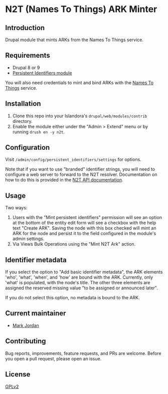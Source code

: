 # N2T (Names To Things) ARK Minter

## Introduction

Drupal module that mints ARKs from the Names To Things service.

## Requirements

* Drupal 8 or 9
* [Persistent Identifiers module](https://github.com/mjordan/persistent_identifiers)

You will also need credentials to mint and bind ARKs with the [Names To Things](http://n2t.net) service.

## Installation

1. Clone this repo into your Islandora's `drupal/web/modules/contrib` directory.
1. Enable the module either under the "Admin > Extend" menu or by running `drush en -y n2t`.

## Configuration

Visit `/admin/config/persistent_identifiers/settings` for options.

Note that if you want to use "branded" identifier strings, you will need to configure a web server to forward to the N2T resolver. Documentation on how to do this is provided in the [N2T API documentation](http://n2t.net/e/n2t_apidoc.html).

## Usage

Two ways:

1. Users with the "Mint persistent identifiers" permission will see an option at the bottom of the entity edit form will see a checkbox with the help text "Create ARK". Saving the node with this box checked will mint an ARK for the node and persist it to the field configured in the module's admin settings.
1. Via Views Bulk Operations using the "Mint N2T Ark" action.

## Identifier metadata

If you select the option to "Add basic identifier metadata", the ARK elements 'who', 'what', 'when', and 'how' are bound with the ARK. Currently, only 'what' is populated, with the node's title. The other three elements are assigned the reserved missing value "to be assigned or announced later".

If you do not select this option, no metadata is bound to the ARK.

## Current maintainer

* [Mark Jordan](https://github.com/mjordan)

## Contributing

Bug reports, improvements, feature requests, and PRs are welcome. Before you open a pull request, please open an issue.

## License

[GPLv2](http://www.gnu.org/licenses/gpl-2.0.txt)
